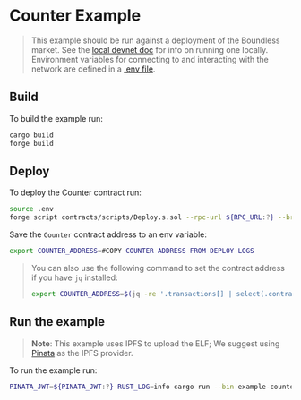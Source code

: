 # Counter Example

> This example should be run against a deployment of the Boundless market.
> See the [local devnet doc][local-devnet-guide] for info on running one locally.
> Environment variables for connecting to and interacting with the network are defined in a [.env file](./.env).

## Build

To build the example run:

```bash
cargo build
forge build
```

## Deploy

To deploy the Counter contract run:

```bash
source .env
forge script contracts/scripts/Deploy.s.sol --rpc-url ${RPC_URL:?} --broadcast -vv
```

Save the `Counter` contract address to an env variable:

<!-- TODO: Update me -->
```bash
export COUNTER_ADDRESS=#COPY COUNTER ADDRESS FROM DEPLOY LOGS
```

> You can also use the following command to set the contract address if you have `jq` installed:
>
> ```bash
> export COUNTER_ADDRESS=$(jq -re '.transactions[] | select(.contractName == "Counter") | .contractAddress' ./broadcast/Deploy.s.sol/31337/run-latest.json)
> ```

## Run the example

> **Note**: This example uses IPFS to upload the ELF; We suggest using [Pinata](https://www.pinata.cloud) as the IPFS provider.

To run the example run:

```bash
PINATA_JWT=${PINATA_JWT:?} RUST_LOG=info cargo run --bin example-counter -- --counter-address ${COUNTER_ADDRESS:?}
```

<!-- TODO: Link to GH pages instead when it's available -->
[local-devnet-guide]: https://github.com/boundless-xyz/boundless/blob/main/docs/src/broker/local_devnet.md
